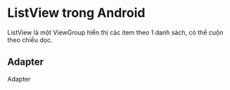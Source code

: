 # ListView trong Android

ListView là một ViewGroup hiển thị các item theo 1 danh sách, có thể cuộn theo chiều dọc.

## Adapter

Adapter 